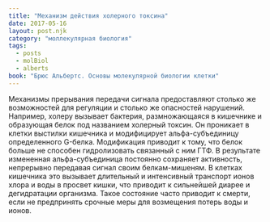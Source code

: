 ```yaml
---
title: "Механизм действия холерного токсина"
date: 2017-05-16
layout: post.njk
category: "моллекулярная биология"
tags:
  - posts
  - molBiol
  - alberts
book: "Брюс Альбертс. Основы молекулярной биологии клетки"
---
```


Механизмы прерывания передачи сигнала предоставляют столько же возможностей для регуляции и столько же опасностей нарушений. Например, холеру вызывает бактерия, размножающаяся в кишечнике и образующая белок под названием холерный токсин. Он проникает в клетки выстилки кишечника и модифицирует альфа-субъединицу определенного G-белка. Модификация приводит к тому, что белок больше не способен гидролизовать связанный с ним ГТФ. В результате измененная альфа-субъединица постоянно сохраняет активность, непрерывно передавая сигнал своим белкам-мишеням. В клетках кишечника это вызывает длительный и интенсивный транспорт ионов хлора и воды в просвет кишки, что приводит к сильнейшей диарее и дегидратации организма. Такое состояние часто приводит к смерти, если не предпринять срочные меры для возмещения потерь воды и ионов.
